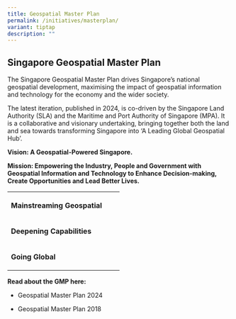 ```yaml
---
title: Geospatial Master Plan
permalink: /initiatives/masterplan/
variant: tiptap
description: ""
---
```

<h2>Singapore Geospatial <strong>Master Plan</strong></h2><p>The Singapore Geospatial Master Plan drives Singapore’s national geospatial development, maximising the impact of geospatial information and technology for the economy and the wider society.</p><p>The latest iteration, published in 2024, is co-driven by the Singapore Land Authority (SLA) and the Maritime and Port Authority of Singapore (MPA). It is a collaborative and visionary undertaking, bringing together both the land and sea towards transforming Singapore into ‘A Leading Global Geospatial Hub’.</p><p><strong>Vision: A Geospatial-Powered Singapore.</strong></p><p><strong>Mission: Empowering the Industry, People and Government with Geospatial Information and Technology to Enhance Decision-making, Create Opportunities and Lead Better Lives.</strong></p><table><tbody><tr><th rowspan="1" colspan="1"><p><strong>Mainstreaming Geospatial</strong></p></th><th rowspan="1" colspan="1"><p></p></th><th rowspan="1" colspan="1"><p></p></th></tr><tr><td rowspan="1" colspan="1"><p><strong>Deepening Capabilities</strong></p></td><td rowspan="1" colspan="1"><p></p></td><td rowspan="1" colspan="1"><p></p></td></tr><tr><td rowspan="1" colspan="1"><p><strong>Going Global</strong></p></td><td rowspan="1" colspan="1"><p></p></td><td rowspan="1" colspan="1"><p></p></td></tr></tbody></table><p><strong>Read about the GMP here:</strong></p><ul data-tight="true" class="tight"><li><p>Geospatial Master Plan 2024</p></li><li><p>Geospatial Master Plan 2018</p></li></ul><p></p>